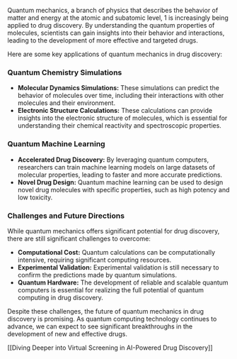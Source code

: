 
Quantum mechanics, a branch of physics that describes the behavior of matter and energy at the atomic and subatomic level, 1 is increasingly being applied to drug discovery. By understanding the quantum properties of molecules, scientists can gain insights into their behavior and interactions, leading to the development of more effective and targeted drugs.  



Here are some key applications of quantum mechanics in drug discovery:

### Quantum Chemistry Simulations

- **Molecular Dynamics Simulations:** These simulations can predict the behavior of molecules over time, including their interactions with other molecules and their environment.
- **Electronic Structure Calculations:** These calculations can provide insights into the electronic structure of molecules, which is essential for understanding their chemical reactivity and spectroscopic properties.

### Quantum Machine Learning

- **Accelerated Drug Discovery:** By leveraging quantum computers, researchers can train machine learning models on large datasets of molecular properties, leading to faster and more accurate predictions.
- **Novel Drug Design:** Quantum machine learning can be used to design novel drug molecules with specific properties, such as high potency and low toxicity.

### Challenges and Future Directions

While quantum mechanics offers significant potential for drug discovery, there are still significant challenges to overcome:

- **Computational Cost:** Quantum calculations can be computationally intensive, requiring significant computing resources.
- **Experimental Validation:** Experimental validation is still necessary to confirm the predictions made by quantum simulations.
- **Quantum Hardware:** The development of reliable and scalable quantum computers is essential for realizing the full potential of quantum computing in drug discovery.

Despite these challenges, the future of quantum mechanics in drug discovery is promising. As quantum computing technology continues to advance, we can expect to see significant breakthroughs in the development of new and effective drugs.

[[Diving Deeper into Virtual Screening in AI-Powered Drug Discovery]]
